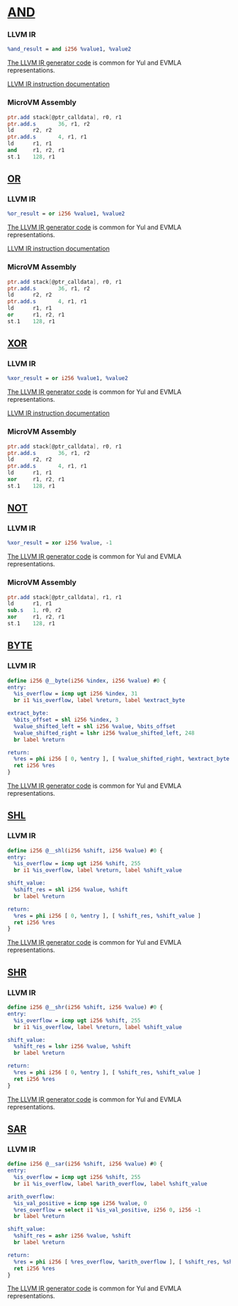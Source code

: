 # [AND](https://www.evm.codes/#16?fork=shanghai)

### LLVM IR

```llvm
%and_result = and i256 %value1, %value2
```

[The LLVM IR generator code](https://github.com/ZKAmoeba-Micro/micro-compiler-llvm-context/blob/main/src/microvm/evm/bitwise.rs#L47)
is common for Yul and EVMLA representations.

[LLVM IR instruction documentation](https://releases.llvm.org/15.0.0/docs/LangRef.html#and-instruction)

### MicroVM Assembly

```nasm
ptr.add stack[@ptr_calldata], r0, r1
ptr.add.s       36, r1, r2
ld      r2, r2
ptr.add.s       4, r1, r1
ld      r1, r1
and     r1, r2, r1
st.1    128, r1
```

## [OR](https://www.evm.codes/#17?fork=shanghai)

### LLVM IR

```llvm
%or_result = or i256 %value1, %value2
```

[The LLVM IR generator code](https://github.com/ZKAmoeba-Micro/micro-compiler-llvm-context/blob/main/src/microvm/evm/bitwise.rs#L13)
is common for Yul and EVMLA representations.

[LLVM IR instruction documentation](https://releases.llvm.org/15.0.0/docs/LangRef.html#or-instruction)

### MicroVM Assembly

```nasm
ptr.add stack[@ptr_calldata], r0, r1
ptr.add.s       36, r1, r2
ld      r2, r2
ptr.add.s       4, r1, r1
ld      r1, r1
or      r1, r2, r1
st.1    128, r1
```

## [XOR](https://www.evm.codes/#18?fork=shanghai)

### LLVM IR

```llvm
%xor_result = or i256 %value1, %value2
```

[The LLVM IR generator code](https://github.com/ZKAmoeba-Micro/micro-compiler-llvm-context/blob/main/src/microvm/evm/bitwise.rs#L30)
is common for Yul and EVMLA representations.

[LLVM IR instruction documentation](https://releases.llvm.org/15.0.0/docs/LangRef.html#xor-instruction)

### MicroVM Assembly

```nasm
ptr.add stack[@ptr_calldata], r0, r1
ptr.add.s       36, r1, r2
ld      r2, r2
ptr.add.s       4, r1, r1
ld      r1, r1
xor     r1, r2, r1
st.1    128, r1
```

## [NOT](https://www.evm.codes/#19?fork=shanghai)

### LLVM IR

```llvm
%xor_result = xor i256 %value, -1
```

[The LLVM IR generator code](https://github.com/ZKAmoeba-Micro/micro-compiler-llvm-context/blob/main/src/microvm/evm/bitwise.rs#L30)
is common for Yul and EVMLA representations.

### MicroVM Assembly

```nasm
ptr.add stack[@ptr_calldata], r1, r1
ld      r1, r1
sub.s   1, r0, r2
xor     r1, r2, r1
st.1    128, r1
```

## [BYTE](https://www.evm.codes/#1a?fork=shanghai)

### LLVM IR

```llvm
define i256 @__byte(i256 %index, i256 %value) #0 {
entry:
  %is_overflow = icmp ugt i256 %index, 31
  br i1 %is_overflow, label %return, label %extract_byte

extract_byte:
  %bits_offset = shl i256 %index, 3
  %value_shifted_left = shl i256 %value, %bits_offset
  %value_shifted_right = lshr i256 %value_shifted_left, 248
  br label %return

return:
  %res = phi i256 [ 0, %entry ], [ %value_shifted_right, %extract_byte ]
  ret i256 %res
}
```

[The LLVM IR generator code](https://github.com/ZKAmoeba-Micro/micro-compiler-llvm-context/blob/main/src/microvm/evm/bitwise.rs#L229)
is common for Yul and EVMLA representations.

## [SHL](https://www.evm.codes/#1b?fork=shanghai)

### LLVM IR

```llvm
define i256 @__shl(i256 %shift, i256 %value) #0 {
entry:
  %is_overflow = icmp ugt i256 %shift, 255
  br i1 %is_overflow, label %return, label %shift_value

shift_value:
  %shift_res = shl i256 %value, %shift
  br label %return

return:
  %res = phi i256 [ 0, %entry ], [ %shift_res, %shift_value ]
  ret i256 %res
}
```

[The LLVM IR generator code](https://github.com/ZKAmoeba-Micro/micro-compiler-llvm-context/blob/main/src/microvm/evm/bitwise.rs#L67)
is common for Yul and EVMLA representations.

## [SHR](https://www.evm.codes/#1c?fork=shanghai)

### LLVM IR

```llvm
define i256 @__shr(i256 %shift, i256 %value) #0 {
entry:
  %is_overflow = icmp ugt i256 %shift, 255
  br i1 %is_overflow, label %return, label %shift_value

shift_value:
  %shift_res = lshr i256 %value, %shift
  br label %return

return:
  %res = phi i256 [ 0, %entry ], [ %shift_res, %shift_value ]
  ret i256 %res
}
```

[The LLVM IR generator code](https://github.com/ZKAmoeba-Micro/micro-compiler-llvm-context/blob/main/src/microvm/evm/bitwise.rs#L111)
is common for Yul and EVMLA representations.

## [SAR](https://www.evm.codes/#1d?fork=shanghai)

### LLVM IR

```llvm
define i256 @__sar(i256 %shift, i256 %value) #0 {
entry:
  %is_overflow = icmp ugt i256 %shift, 255
  br i1 %is_overflow, label %arith_overflow, label %shift_value

arith_overflow:
  %is_val_positive = icmp sge i256 %value, 0
  %res_overflow = select i1 %is_val_positive, i256 0, i256 -1
  br label %return

shift_value:
  %shift_res = ashr i256 %value, %shift
  br label %return

return:
  %res = phi i256 [ %res_overflow, %arith_overflow ], [ %shift_res, %shift_value ]
  ret i256 %res
}
```

[The LLVM IR generator code](https://github.com/ZKAmoeba-Micro/micro-compiler-llvm-context/blob/main/src/microvm/evm/bitwise.rs#L157)
is common for Yul and EVMLA representations.
